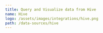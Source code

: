 ```yaml
---
title: Query and Visualize data from Hive
name: Hive
logo: /assets/images/integrations/hive.png
path: /data-sources/hive
---
```

